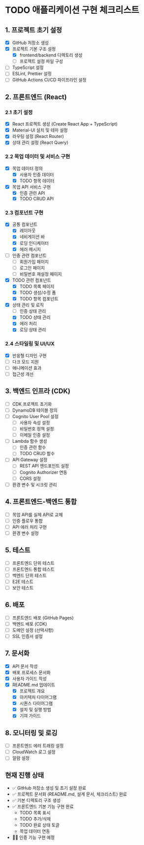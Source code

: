 # TODO 애플리케이션 구현 체크리스트

## 1. 프로젝트 초기 설정
- [x] GitHub 저장소 생성
- [x] 프로젝트 기본 구조 설정
  - [x] frontend/backend 디렉토리 생성
  - [ ] 프로젝트 설정 파일 구성
- [ ] TypeScript 설정
- [ ] ESLint, Prettier 설정
- [ ] GitHub Actions CI/CD 파이프라인 설정

## 2. 프론트엔드 (React)
### 2.1 초기 설정
- [x] React 프로젝트 생성 (Create React App + TypeScript)
- [x] Material-UI 설치 및 테마 설정
- [x] 라우팅 설정 (React Router)
- [x] 상태 관리 설정 (React Query)

### 2.2 목업 데이터 및 서비스 구현
- [x] 목업 데이터 정의
  - [x] 사용자 인증 데이터
  - [x] TODO 항목 데이터
- [x] 목업 API 서비스 구현
  - [x] 인증 관련 API
  - [x] TODO CRUD API

### 2.3 컴포넌트 구현
- [x] 공통 컴포넌트
  - [x] 레이아웃
  - [x] 네비게이션 바
  - [x] 로딩 인디케이터
  - [x] 에러 메시지
- [ ] 인증 관련 컴포넌트
  - [ ] 회원가입 페이지
  - [ ] 로그인 페이지
  - [ ] 비밀번호 재설정 페이지
- [x] TODO 관련 컴포넌트
  - [x] TODO 목록 페이지
  - [x] TODO 생성/수정 폼
  - [x] TODO 항목 컴포넌트
- [x] 상태 관리 및 로직
  - [ ] 인증 상태 관리
  - [x] TODO 상태 관리
  - [x] 에러 처리
  - [x] 로딩 상태 관리

### 2.4 스타일링 및 UI/UX
- [x] 반응형 디자인 구현
- [ ] 다크 모드 지원
- [ ] 애니메이션 효과
- [ ] 접근성 개선

## 3. 백엔드 인프라 (CDK)
- [ ] CDK 프로젝트 초기화
- [ ] DynamoDB 테이블 정의
- [ ] Cognito User Pool 설정
  - [ ] 사용자 속성 설정
  - [ ] 비밀번호 정책 설정
  - [ ] 이메일 인증 설정
- [ ] Lambda 함수 생성
  - [ ] 인증 관련 함수
  - [ ] TODO CRUD 함수
- [ ] API Gateway 설정
  - [ ] REST API 엔드포인트 설정
  - [ ] Cognito Authorizer 연동
  - [ ] CORS 설정
- [ ] 환경 변수 및 시크릿 관리

## 4. 프론트엔드-백엔드 통합
- [ ] 목업 API를 실제 API로 교체
- [ ] 인증 플로우 통합
- [ ] API 에러 처리 구현
- [ ] 환경 변수 설정

## 5. 테스트
- [ ] 프론트엔드 단위 테스트
- [ ] 프론트엔드 통합 테스트
- [ ] 백엔드 단위 테스트
- [ ] E2E 테스트
- [ ] 보안 테스트

## 6. 배포
- [ ] 프론트엔드 배포 (GitHub Pages)
- [ ] 백엔드 배포 (CDK)
- [ ] 도메인 설정 (선택사항)
- [ ] SSL 인증서 설정

## 7. 문서화
- [x] API 문서 작성
- [x] 배포 프로세스 문서화
- [x] 사용자 가이드 작성
- [x] README.md 업데이트
  - [x] 프로젝트 개요
  - [x] 아키텍처 다이어그램
  - [x] 시퀀스 다이어그램
  - [x] 설치 및 실행 방법
  - [x] 기여 가이드

## 8. 모니터링 및 로깅
- [ ] 프론트엔드 에러 트래킹 설정
- [ ] CloudWatch 로그 설정
- [ ] 알람 설정

## 현재 진행 상태
- ✅ GitHub 저장소 생성 및 초기 설정 완료
- ✅ 프로젝트 문서화 (README.md, 설계 문서, 체크리스트) 완료
- ✅ 기본 디렉토리 구조 생성
- ✅ 프론트엔드 기본 기능 구현 완료
  - TODO 목록 표시
  - TODO 추가/삭제
  - TODO 완료 상태 토글
  - 목업 데이터 연동
- 🏃‍♂️ 인증 기능 구현 예정

